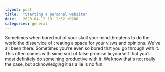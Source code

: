 ```yaml
---
layout: post
title:  "Starting a personal website"
date:   2020-04-12 13:11:52 +0200
categories: general
---
```

Sometimes when bored out of your skull your mind threatens to do the world the disservice of creating a space for your views and opinions.
We've all been there. Sometimes you're even so bored that you go through with it.
This often comes with some sort of false promise to yourself that you'll most definitely do something productive with it.
We know that's not really the case, but acknowledging it as a lie is no fun.
